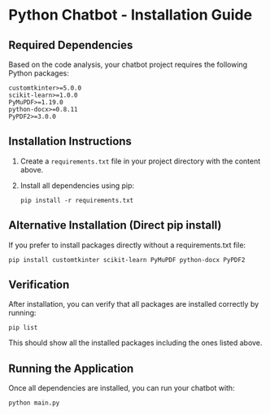 # Python Chatbot - Installation Guide

## Required Dependencies

Based on the code analysis, your chatbot project requires the following Python packages:

```
customtkinter>=5.0.0
scikit-learn>=1.0.0
PyMuPDF>=1.19.0
python-docx>=0.8.11
PyPDF2>=3.0.0
```

## Installation Instructions

1. Create a `requirements.txt` file in your project directory with the content above.

2. Install all dependencies using pip:
   ```
   pip install -r requirements.txt
   ```

## Alternative Installation (Direct pip install)

If you prefer to install packages directly without a requirements.txt file:

```
pip install customtkinter scikit-learn PyMuPDF python-docx PyPDF2
```

## Verification

After installation, you can verify that all packages are installed correctly by running:
```
pip list
```

This should show all the installed packages including the ones listed above.

## Running the Application

Once all dependencies are installed, you can run your chatbot with:
```
python main.py